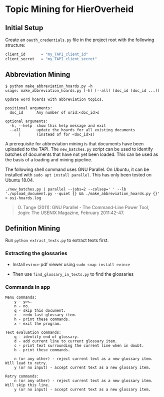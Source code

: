 # Topic Mining for HierOverheid

## Initial Setup
Create an `oauth_credentials.py` file in the project root with the following structure:

```python
client_id       = "my_TAPI_client_id"
client_secret   = "my_TAPI_client_secret"
```

## Abbreviation Mining

```shell script
$ python make_abbreviation_hoards.py -h
usage: make_abbreviation_hoards.py [-h] [--all] [doc_id [doc_id ...]]

Update word hoards with abbreviation topics.

positional arguments:
  doc_id      Any number of orid:<doc_id>s

optional arguments:
  -h, --help  show this help message and exit
  --all       update the hoards for all existing documents 
      |       (instead of for <doc_id>s)
```

A prerequisite for abbreviation mining is that documents have been uploaded to the TAPI.
The `new_batches.py` script can be used to identify batches of documents that have not yet been loaded.
This can be used as the basis of a loading and mining pipeline.

The following shell command uses GNU Parallel. 
On Ubuntu, it can be installed with `sudo apt install parallel`.
This has only been tested on Ubuntu 18.04.
```shell script
./new_batches.py | parallel --jobs=2 --colsep=' ' --lb './upload_document.py --quiet {} && ./make_abbreviation_hoards.py {}' > osi-hoards.log
```

> O. Tange (2011): GNU Parallel - The Command-Line Power Tool, 
> ;login: The USENIX Magazine, February 2011:42-47.

## Definition Mining

Run `python extract_texts.py` to extract texts first.

### Extracting the glossaries

- Install `evince` pdf viewer using `sudo snap install evince`

- Then use `find_glossary_in_texts.py` to find the glossaries


### Commands in app

```
Menu commands:
    y - yes.
    n - no.
    q - skip this document.
    r - redo last glossary item.
    h - print these commands.
    x - exit the program.

Text evaluation commands:
    q - identify end of glossary.
    d - add current line to current glossary item.
    c - print text surrounding the current line when in doubt.
    h - print these commands.

    n (or any other) - reject current text as a new glossary item. Will lead to retry.
    y (or no input) - accept current text as a new glossary item.

Retry commands:
    n (or any other) - reject current text as a new glossary item. Will skip this line.
    y (or no input) - accept current text as a new glossary item.
```

